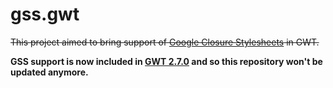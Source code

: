 gss.gwt
=======

~~This project aimed to bring support of [Google Closure Stylesheets](https://code.google.com/p/closure-stylesheets/) in GWT.~~

**GSS support is now included in [GWT 2.7.0](http://www.gwtproject.org/download.html) and so this repository won't be updated anymore.**
